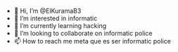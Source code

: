- 👋 Hi, I’m @ElKuramaB3
- 👀 I’m interested in informatic
- 🌱 I’m currently learning hacking
- 💞️ I’m looking to collaborate on informatic police
- 📫 How to reach me meta que es ser informatic police

<!---
ElKuramaB3/ElKuramaB3 is a ✨ special ✨ repository because its `README.md` (this file) appears on your GitHub profile.
You can click the Preview link to take a look at your changes.
--->
